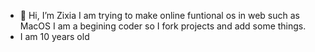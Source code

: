 - 👋 Hi, I’m Zixia I am trying to make online funtional os in web such as MacOS I am a begining coder so I fork projects and add some things.
- I am 10 years old

